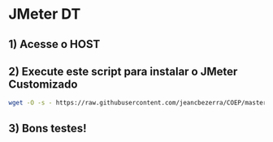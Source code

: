 # JMeter DT

## 1) Acesse o HOST

## 2) Execute este script para instalar o JMeter Customizado
```sh
wget -O -s - https://raw.githubusercontent.com/jeancbezerra/COEP/master/JMETER_DT/yaman-aws-install.sh | sudo bash
```

## 3) Bons testes!
